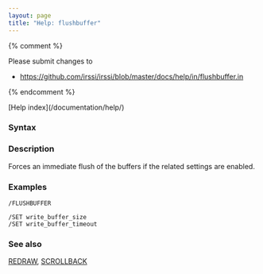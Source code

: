 ```yaml
---
layout: page
title: "Help: flushbuffer"
---
```


{% comment %}

Please submit changes to
- https://github.com/irssi/irssi/blob/master/docs/help/in/flushbuffer.in


{% endcomment %}
<nav markdown="1">
[Help index](/documentation/help/)
</nav>

### Syntax ###


### Description ###

Forces an immediate flush of the buffers if the related settings are
enabled.

### Examples ###

    /FLUSHBUFFER

    /SET write_buffer_size
    /SET write_buffer_timeout

### See also ###
[REDRAW](/documentation/help/redraw/), [SCROLLBACK](/documentation/help/scrollback/)

